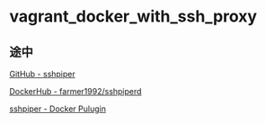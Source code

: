 # vagrant_docker_with_ssh_proxy

## 途中

[GitHub - sshpiper](https://github.com/tg123/sshpiper)

[DockerHub - farmer1992/sshpiperd](https://hub.docker.com/r/farmer1992/sshpiperd)


[sshpiper - Docker Pulugin](https://github.com/tg123/sshpiper/tree/master/plugin/docker)
